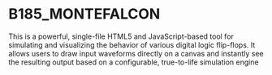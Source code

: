 # B185_MONTEFALCON
This is a powerful, single-file HTML5 and JavaScript-based tool for simulating and visualizing the behavior of various digital logic flip-flops. It allows users to draw input waveforms directly on a canvas and instantly see the resulting output based on a configurable, true-to-life simulation engine

